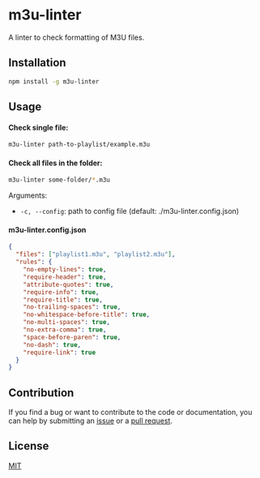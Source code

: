# m3u-linter

A linter to check formatting of M3U files.

## Installation

```sh
npm install -g m3u-linter
```

## Usage

#### Check single file:

```sh
m3u-linter path-to-playlist/example.m3u
```

#### Check all files in the folder:

```sh
m3u-linter some-folder/*.m3u
```

Arguments:

- `-c, --config`: path to config file (default: ./m3u-linter.config.json)

#### m3u-linter.config.json

```json
{
  "files": ["playlist1.m3u", "playlist2.m3u"],
  "rules": {
    "no-empty-lines": true,
    "require-header": true,
    "attribute-quotes": true,
    "require-info": true,
    "require-title": true,
    "no-trailing-spaces": true,
    "no-whitespace-before-title": true,
    "no-multi-spaces": true,
    "no-extra-comma": true,
    "space-before-paren": true,
    "no-dash": true,
    "require-link": true
  }
}
```

## Contribution

If you find a bug or want to contribute to the code or documentation, you can help by submitting an [issue](https://github.com/freearhey/m3u-linter/issues) or a [pull request](https://github.com/freearhey/m3u-linter/pulls).

## License

[MIT](http://opensource.org/licenses/MIT)
